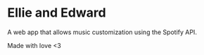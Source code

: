 # Ellie and Edward

A web app that allows music customization using the Spotify API. 

Made with love <3
